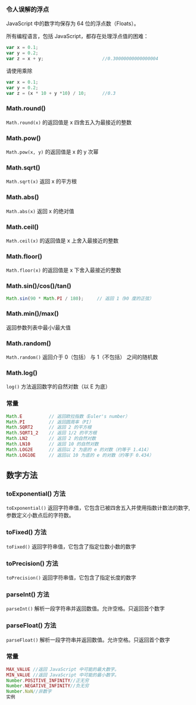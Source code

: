 ### 令人误解的浮点

JavaScript 中的数字均保存为 64 位的浮点数（Floats）。

所有编程语言，包括 JavaScript，都存在处理浮点值的困难：

```js
var x = 0.1;
var y = 0.2;
var z = x + y;                      //0.30000000000000004
```

请使用乘除

```js
var x = 0.1;
var y = 0.2;
var z = (x * 10 + y *10) / 10;      //0.3
```

### Math.round()

`Math.round(x)` 的返回值是 x 四舍五入为最接近的整数

### Math.pow()

`Math.pow(x, y)` 的返回值是 x 的 y 次幂

### Math.sqrt()

`Math.sqrt(x)` 返回 x 的平方根

### Math.abs()

`Math.abs(x)` 返回 x 的绝对值

### Math.ceil()

`Math.ceil(x)` 的返回值是 x 上舍入最接近的整数

### Math.floor()

`Math.floor(x)` 的返回值是 x 下舍入最接近的整数

### Math.sin()/cos()/tan()

```js
Math.sin(90 * Math.PI / 180);     // 返回 1（90 度的正弦）
```

### Math.min()/max()

返回参数列表中最小/最大值

### Math.random()

`Math.random()` 返回介于 0（包括） 与 1（不包括） 之间的随机数

### Math.log()

`log()` 方法返回数字的自然对数（以 E 为底）

### 常量

```js
Math.E          // 返回欧拉指数（Euler's number）
Math.PI         // 返回圆周率（PI）
Math.SQRT2      // 返回 2 的平方根
Math.SQRT1_2    // 返回 1/2 的平方根
Math.LN2        // 返回 2 的自然对数
Math.LN10       // 返回 10 的自然对数
Math.LOG2E      // 返回以 2 为底的 e 的对数（约等于 1.414）
Math.LOG10E     // 返回以 10 为底的 e 的对数（约等于 0.434）
```

## 数字方法

### toExponential() 方法

`toExponential()` 返回字符串值，它包含已被四舍五入并使用指数计数法的数字,参数定义小数点后的字符数。

### toFixed() 方法

`toFixed()` 返回字符串值，它包含了指定位数小数的数字

### toPrecision() 方法

`toPrecision()` 返回字符串值，它包含了指定长度的数字

### parseInt() 方法

`parseInt()` 解析一段字符串并返回数值。允许空格。只返回首个数字

### parseFloat() 方法

`parseFloat()` 解析一段字符串并返回数值。允许空格。只返回首个数字

### 常量

```js
MAX_VALUE //返回 JavaScript 中可能的最大数字。
MIN_VALUE //返回 JavaScript 中可能的最小数字。
Number.POSITIVE_INFINITY//正无穷
Number.NEGATIVE_INFINITY//负无穷
Number.NaN//非数字
实例
```
